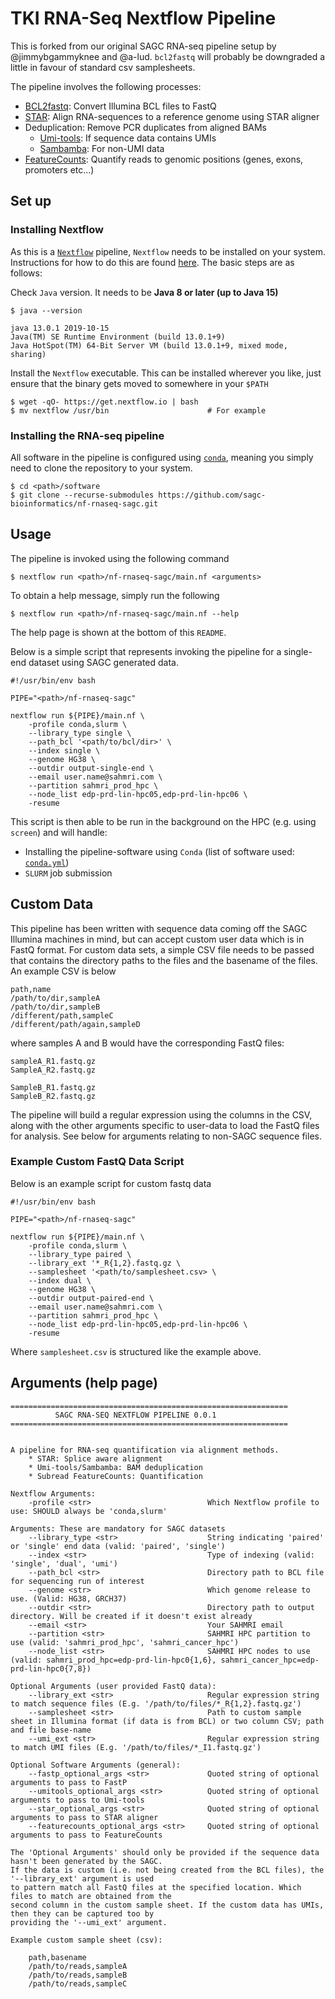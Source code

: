 # TKI RNA-Seq Nextflow Pipeline

This is forked from our original SAGC RNA-seq pipeline setup by @jimmybgammyknee and @a-lud. 
`bcl2fastq` will probably be downgraded a little in favour of standard csv samplesheets.

The pipeline involves the following processes:

* [BCL2fastq](https://sapac.support.illumina.com/sequencing/sequencing_software/bcl2fastq-conversion-software.html): Convert Illumina BCL files to FastQ
* [STAR](https://github.com/alexdobin/STAR): Align RNA-sequences to a reference genome using STAR aligner
* Deduplication: Remove PCR duplicates from aligned BAMs
  * [Umi-tools](https://github.com/CGATOxford/UMI-tools): If sequence data contains UMIs
  * [Sambamba](https://github.com/biod/sambamba): For non-UMI data
* [FeatureCounts](http://subread.sourceforge.net/): Quantify reads to genomic positions (genes, exons, promoters etc...)

## Set up
### Installing Nextflow

As this is a [`Nextflow`](https://www.nextflow.io/) pipeline, `Nextflow` needs to be installed on your system.
Instructions for how to do this are found [here](https://www.nextflow.io/docs/latest/getstarted.html). The basic
steps are as follows:

Check `Java` version. It needs to be __Java 8 or later (up to Java 15)__

```{shell}
$ java --version

java 13.0.1 2019-10-15
Java(TM) SE Runtime Environment (build 13.0.1+9)
Java HotSpot(TM) 64-Bit Server VM (build 13.0.1+9, mixed mode, sharing)
```

Install the `Nextflow` executable. This can be installed wherever you like, just ensure that the binary gets moved
to somewhere in your `$PATH`

```{shell}
$ wget -qO- https://get.nextflow.io | bash
$ mv nextflow /usr/bin                      # For example
```

### Installing the RNA-seq pipeline

All software in the pipeline is configured using [`conda`](https://docs.conda.io/en/latest/), meaning you simply need
to clone the repository to your system.

```{shell}
$ cd <path>/software
$ git clone --recurse-submodules https://github.com/sagc-bioinformatics/nf-rnaseq-sagc.git
```

## Usage

The pipeline is invoked using the following command


```{shell}
$ nextflow run <path>/nf-rnaseq-sagc/main.nf <arguments>
```

To obtain a help message, simply run the following

```{shell}
$ nextflow run <path>/nf-rnaseq-sagc/main.nf --help
```

The help page is shown at the bottom of this `README`.

Below is a simple script that represents invoking the pipeline for a single-end dataset
using SAGC generated data.

```{shell}
#!/usr/bin/env bash

PIPE="<path>/nf-rnaseq-sagc"

nextflow run ${PIPE}/main.nf \
    -profile conda,slurm \
    --library_type single \
    --path_bcl '<path/to/bcl/dir>' \
    --index single \
    --genome HG38 \
    --outdir output-single-end \
    --email user.name@sahmri.com \
    --partition sahmri_prod_hpc \
    --node_list edp-prd-lin-hpc05,edp-prd-lin-hpc06 \
    -resume
```

This script is then able to be run in the background on the HPC (e.g. using `screen`) and will handle:

* Installing the pipeline-software using `Conda` (list of software used: [`conda.yml`](https://github.com/sagc-bioinformatics/nf-rnaseq-sagc/blob/main/lib/conda.yml))
* `SLURM` job submission

## Custom Data

This pipeline has been written with sequence data coming off the SAGC Illumina machines in mind, but can accept
custom user data which is in FastQ format. For custom data sets, a simple CSV file needs to be passed that contains
the directory paths to the files and the basename of the files. An example CSV is below

```{text}
path,name
/path/to/dir,sampleA
/path/to/dir,sampleB
/different/path,sampleC
/different/path/again,sampleD
```

where samples A and B would have the corresponding FastQ files:

```{text}
sampleA_R1.fastq.gz
SampleA_R2.fastq.gz

SampleB_R1.fastq.gz
SampleB_R2.fastq.gz
```

The pipeline will build a regular expression using the columns in the CSV, along with the other
arguments specific to user-data to load the FastQ files for analysis. See below for arguments
relating to non-SAGC sequence files.

### Example Custom FastQ Data Script

Below is an example script for custom fastq data

```{shell}
#!/usr/bin/env bash

PIPE="<path>/nf-rnaseq-sagc"

nextflow run ${PIPE}/main.nf \
    -profile conda,slurm \
    --library_type paired \
    --library_ext '*_R{1,2}.fastq.gz \
    --samplesheet '<path/to/samplesheet.csv> \
    --index dual \
    --genome HG38 \
    --outdir output-paired-end \
    --email user.name@sahmri.com \
    --partition sahmri_prod_hpc \
    --node_list edp-prd-lin-hpc05,edp-prd-lin-hpc06 \
    -resume
```

Where `samplesheet.csv` is structured like the example above.

## Arguments (help page)

```{text}
==============================================================
          SAGC RNA-SEQ NEXTFLOW PIPELINE 0.0.1
==============================================================


A pipeline for RNA-seq quantification via alignment methods.
    * STAR: Splice aware alignment
    * Umi-tools/Sambamba: BAM deduplication
    * Subread FeatureCounts: Quantification

Nextflow Arguments:
    -profile <str>                          Which Nextflow profile to use: SHOULD always be 'conda,slurm'

Arguments: These are mandatory for SAGC datasets
    --library_type <str>                    String indicating 'paired' or 'single' end data (valid: 'paired', 'single')
    --index <str>                           Type of indexing (valid: 'single', 'dual', 'umi')
    --path_bcl <str>                        Directory path to BCL file for sequencing run of interest
    --genome <str>                          Which genome release to use. (Valid: HG38, GRCH37)
    --outdir <str>                          Directory path to output directory. Will be created if it doesn't exist already
    --email <str>                           Your SAHMRI email
    --partition <str>                       SAHMRI HPC partition to use (valid: 'sahmri_prod_hpc', 'sahmri_cancer_hpc')
    --node_list <str>                       SAHMRI HPC nodes to use (valid: sahmri_prod_hpc=edp-prd-lin-hpc0{1,6}, sahmri_cancer_hpc=edp-prd-lin-hpc0{7,8})

Optional Arguments (user provided FastQ data):
    --library_ext <str>                     Regular expression string to match sequence files (E.g. '/path/to/files/*_R{1,2}.fastq.gz')
    --samplesheet <str>                     Path to custom sample sheet in Illumina format (if data is from BCL) or two column CSV; path and file base-name
    --umi_ext <str>                         Regular expression string to match UMI files (E.g. '/path/to/files/*_I1.fastq.gz')

Optional Software Arguments (general):
    --fastp_optional_args <str>             Quoted string of optional arguments to pass to FastP
    --umitools_optional_args <str>          Quoted string of optional arguments to pass to Umi-tools
    --star_optional_args <str>              Quoted string of optional arguments to pass to STAR aligner
    --featurecounts_optional_args <str>     Quoted string of optional arguments to pass to FeatureCounts

The 'Optional Arguments' should only be provided if the sequence data hasn't been generated by the SAGC.
If the data is custom (i.e. not being created from the BCL files), the '--library_ext' argument is used
to pattern match all FastQ files at the specified location. Which files to match are obtained from the
second column in the custom sample sheet. If the custom data has UMIs, then they can be captured too by
providing the '--umi_ext' argument.

Example custom sample sheet (csv):

    path,basename
    /path/to/reads,sampleA
    /path/to/reads,sampleB
    /path/to/reads,sampleC
```
